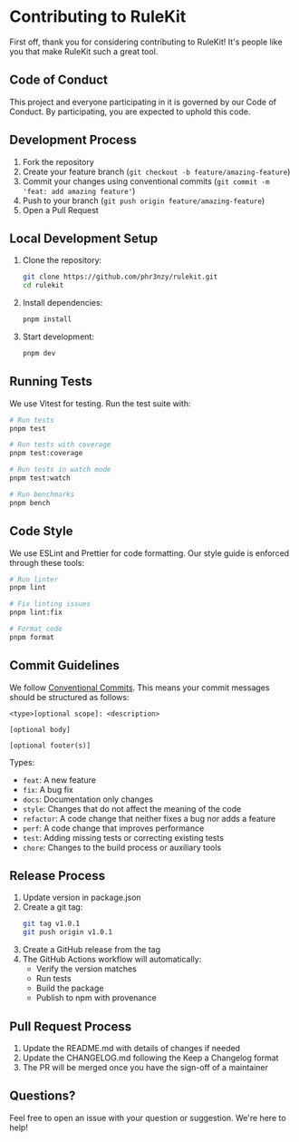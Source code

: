# Contributing to RuleKit

First off, thank you for considering contributing to RuleKit! It's people like you that make RuleKit such a great tool.

## Code of Conduct

This project and everyone participating in it is governed by our Code of Conduct. By participating, you are expected to uphold this code.

## Development Process

1. Fork the repository
2. Create your feature branch (`git checkout -b feature/amazing-feature`)
3. Commit your changes using conventional commits (`git commit -m 'feat: add amazing feature'`)
4. Push to your branch (`git push origin feature/amazing-feature`)
5. Open a Pull Request

## Local Development Setup

1. Clone the repository:

   ```bash
   git clone https://github.com/phr3nzy/rulekit.git
   cd rulekit
   ```

2. Install dependencies:

   ```bash
   pnpm install
   ```

3. Start development:
   ```bash
   pnpm dev
   ```

## Running Tests

We use Vitest for testing. Run the test suite with:

```bash
# Run tests
pnpm test

# Run tests with coverage
pnpm test:coverage

# Run tests in watch mode
pnpm test:watch

# Run benchmarks
pnpm bench
```

## Code Style

We use ESLint and Prettier for code formatting. Our style guide is enforced through these tools:

```bash
# Run linter
pnpm lint

# Fix linting issues
pnpm lint:fix

# Format code
pnpm format
```

## Commit Guidelines

We follow [Conventional Commits](https://www.conventionalcommits.org/). This means your commit messages should be structured as follows:

```
<type>[optional scope]: <description>

[optional body]

[optional footer(s)]
```

Types:

- `feat`: A new feature
- `fix`: A bug fix
- `docs`: Documentation only changes
- `style`: Changes that do not affect the meaning of the code
- `refactor`: A code change that neither fixes a bug nor adds a feature
- `perf`: A code change that improves performance
- `test`: Adding missing tests or correcting existing tests
- `chore`: Changes to the build process or auxiliary tools

## Release Process

1. Update version in package.json
2. Create a git tag:
   ```bash
   git tag v1.0.1
   git push origin v1.0.1
   ```
3. Create a GitHub release from the tag
4. The GitHub Actions workflow will automatically:
   - Verify the version matches
   - Run tests
   - Build the package
   - Publish to npm with provenance

## Pull Request Process

1. Update the README.md with details of changes if needed
2. Update the CHANGELOG.md following the Keep a Changelog format
3. The PR will be merged once you have the sign-off of a maintainer

## Questions?

Feel free to open an issue with your question or suggestion. We're here to help!
